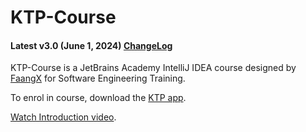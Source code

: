 # KTP-Course
#### Latest v3.0 (June 1, 2024) [ChangeLog](ChangeLog.md)

KTP-Course is a JetBrains Academy IntelliJ IDEA course designed by [FaangX](https://faangx.com/) for Software Engineering Training.

To enrol in course, download the [KTP app](https://play.google.com/store/apps/details?id=com.faangx.ktp).

[Watch Introduction video](https://youtu.be/o4WpsnAFLJY).